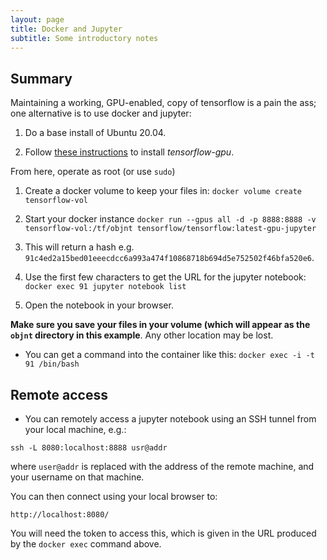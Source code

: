 ```yaml
---
layout: page
title: Docker and Jupyter
subtitle: Some introductory notes
---
```


## Summary

Maintaining a working, GPU-enabled, copy of tensorflow is a pain the ass; one alternative is to use docker and jupyter:

1. Do a base install of Ubuntu 20.04.

1. Follow [these instructions](https://docs.nvidia.com/datacenter/cloud-native/container-toolkit/install-guide.html#docker) to install _tensorflow-gpu_. 

From here, operate as root (or use `sudo`)

1. Create a docker volume to keep your files in: `docker volume create tensorflow-vol`

1. Start your docker instance `docker run --gpus all -d -p 8888:8888 -v tensorflow-vol:/tf/objnt tensorflow/tensorflow:latest-gpu-jupyter`

1. This will return a hash e.g. `91c4ed2a15bed01eeecdcc6a993a474f10868718b694d5e752502f46bfa520e6`.

1. Use the first few characters to get the URL for the jupyter notebook: `docker exec 91 jupyter notebook list`

1. Open the notebook in your browser.

**Make sure you save your files in your volume (which will appear as the `objnt` directory in this example**. Any other location may be lost. 

- You can get a command into the container like this: `docker exec -i -t 91 /bin/bash`

## Remote access

- You can remotely access a jupyter notebook using an SSH tunnel from your local machine, e.g.:

`ssh -L 8080:localhost:8888 usr@addr`

where `user@addr` is replaced with the address of the remote machine, and your username on that machine.

You can then connect using your local browser to:

`http://localhost:8080/` 

You will need the token to access this, which is given in the URL produced by the `docker exec` command above.


